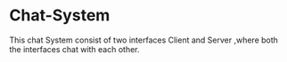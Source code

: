 # Chat-System
This chat System consist of two interfaces Client and Server ,where both the interfaces chat with each other.
